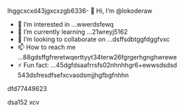 lhggcxcxd43jgxcxzgb6336- 👋 Hi, I’m @lokoderaw
- 👀 I’m interested in ...wwerdsfewq
- 🌱 I’m currently learning ...21wreyj5162
- 💞️ I’m looking to collaborate on ...dsffsdbtggfdggfvxc
- 📫 How to reach me ...88gdsffgfreretwqerttyyt34terw26fgrgerhgnghwrewe
- ⚡ Fun fact: ...45dgfdsaafrrsfs02nhnhhgr6+ewwsdsdsd
543dsfresdfsefxcvasdsmjjhgfbgfnhhn
<!---2rht52.ozxcc
lokoderaw/lokoderaw is a ✨ special ✨ repository because its `README.md` (this file) appears onfff your GitHub profile456456.hxccxvdfdfvytytwernm
53--->dfd77449623
dsa152
xcv
